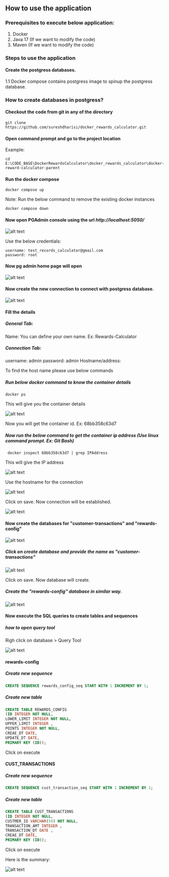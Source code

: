 ## How to use the application

### Prerequisites to execute below application:

1. Docker
2. Java 17 (If we want to modify the code)
3. Maven (If we want to modify the code)

### Steps to use the application
#### Create the postgress databases.

1.1 Docker compose contains postgress image to spinup the postgress database.

### How to create databases in postgress?

#### Checkout the code from git in any of the directory

```
git clone https://github.com/sureshdharisi/docker_rewards_calculator.git
```

#### Open command prompt and go to the project location

Example:
```
cd E:\CODE_BASE\DockerRewardsCalculator\docker_rewards_calculator\docker-reward-calculator-parent
```

#### Run the docker compose
```
docker compose up
```
Note: Run the below command to remove the existing docker instances
```
docker compose down
```

#### Now open PGAdmin console using the url *http://localhost:5050/*

![alt text](https://github.com/sureshdharisi/docker_rewards_calculator/blob/develop/docker-reward-calculator-parent/images/pgAdming_login.PNG?raw=true)

Use the below credentials:
```
username: test_records_calculator@gmail.com
password: root
```
#### Now pg admin home page will open

![alt text](https://github.com/sureshdharisi/docker_rewards_calculator/blob/develop/docker-reward-calculator-parent/images/pgAdming_home.PNG?raw=true)

#### Now create the new connection to connect with postgress database.

![alt text](https://github.com/sureshdharisi/docker_rewards_calculator/blob/develop/docker-reward-calculator-parent/images/create_new_server.png?raw=true)

#### Fill the details

##### General Tab:

Name: You can define your own name. Ex: Rewards-Calculator

##### Connection Tab:

username: admin
password: admin
Hostname/address:

To find the host name please use below commands

##### Run below docker command to know the container details

```
docker ps
```
This will give you the container details

![alt text](https://github.com/sureshdharisi/docker_rewards_calculator/blob/develop/docker-reward-calculator-parent/images/docker_ps_response.PNG?raw=true)

Now you will get the container id. Ex: 68bb358c63d7

##### Now run the below command to get the container ip address (Use linux command prompt. Ex: Git Bash)
```
 docker inspect 68bb358c63d7 | grep IPAddress
```
This will give the IP address

![alt text](https://github.com/sureshdharisi/docker_rewards_calculator/blob/develop/docker-reward-calculator-parent/images/docker_ps_hostname.PNG?raw=true)

Use the hostname for the connection

![alt text](https://github.com/sureshdharisi/docker_rewards_calculator/blob/develop/docker-reward-calculator-parent/images/postgress_connection.PNG?raw=true)


Click on save. Now connection will be established.

![alt text](https://github.com/sureshdharisi/docker_rewards_calculator/blob/develop/docker-reward-calculator-parent/images/pgAdming_home_2.PNG?raw=true)

#### Now create the databases for "customer-transactions" and "rewards-config"

![alt text](https://github.com/sureshdharisi/docker_rewards_calculator/blob/develop/docker-reward-calculator-parent/images/create_new_database.png?raw=true)

##### Click on create database and provide the name as "customer-transactions"


![alt text](https://github.com/sureshdharisi/docker_rewards_calculator/blob/develop/docker-reward-calculator-parent/images/customer-transactions_database.png?raw=true)

Click on save. Now database will create.

##### Create the "rewards-config" database in similar way.

![alt text](https://github.com/sureshdharisi/docker_rewards_calculator/blob/develop/docker-reward-calculator-parent/images/database_summery.PNG?raw=true)

#### Now execute the SQL queries to create tables and sequences

##### how to open query tool

Righ click on database > Query Tool

![alt text](https://github.com/sureshdharisi/docker_rewards_calculator/blob/develop/docker-reward-calculator-parent/images/open_query_tool.PNG?raw=true)


#### rewards-config

##### Create new sequence

```sql
CREATE SEQUENCE rewards_config_seq START WITH 1 INCREMENT BY 1;
```
##### Create new table

```sql
CREATE TABLE REWARDS_CONFIG
(ID INTEGER NOT NULL,
LOWER_LIMIT INTEGER NOT NULL,
UPPER_LIMIT INTEGER ,
POINTS INTEGER NOT NULL,
CREAE_DT DATE,
UPDATE_DT DATE,
PRIMARY KEY (ID));
```

Click on execute

#### CUST_TRANSACTIONS

##### Create new sequence

```sql
CREATE SEQUENCE cust_transaction_seq START WITH 1 INCREMENT BY 1;
```
##### Create new table

```sql
CREATE TABLE CUST_TRANSACTIONS
(ID INTEGER NOT NULL,
CUSTMER_ID VARCHAR(50) NOT NULL,
TRANSACTION_AMT INTEGER ,
TRANSACTION_DT DATE ,
CREAE_DT DATE,
PRIMARY KEY (ID));
```

Click on execute

Here is the summary:

![alt text](https://github.com/sureshdharisi/docker_rewards_calculator/blob/develop/docker-reward-calculator-parent/images/customer-transactions_queries.PNG?raw=true)
